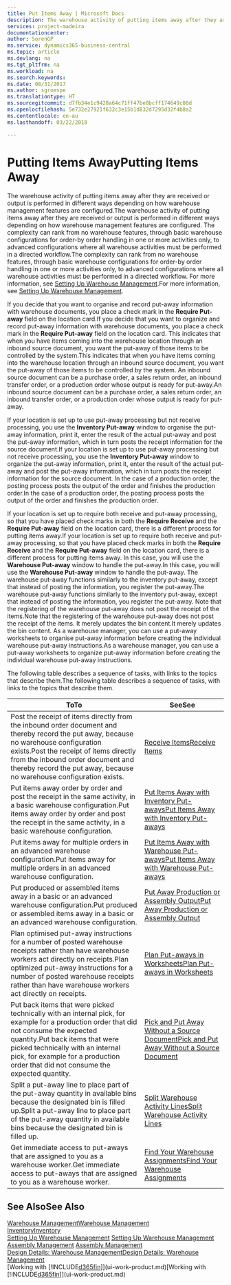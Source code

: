 ```yaml
---
title: Put Items Away | Microsoft Docs
description: The warehouse activity of putting items away after they are received or output is performed in different ways depending on how warehouse management features are configured.
services: project-madeira
documentationcenter: 
author: SorenGP
ms.service: dynamics365-business-central
ms.topic: article
ms.devlang: na
ms.tgt_pltfrm: na
ms.workload: na
ms.search.keywords: 
ms.date: 08/31/2017
ms.author: sgroespe
ms.translationtype: HT
ms.sourcegitcommit: d7fb34e1c9428a64c71ff47be8bcff174649c00d
ms.openlocfilehash: 5e732e27921f632c3e15b1d832d7295d32f4b8a2
ms.contentlocale: en-au
ms.lasthandoff: 03/22/2018

---
```

# <a name="putting-items-away"></a><span data-ttu-id="a169e-103">Putting Items Away</span><span class="sxs-lookup"><span data-stu-id="a169e-103">Putting Items Away</span></span>
<span data-ttu-id="a169e-104">The warehouse activity of putting items away after they are received or output is performed in different ways depending on how warehouse management features are configured.</span><span class="sxs-lookup"><span data-stu-id="a169e-104">The warehouse activity of putting items away after they are received or output is performed in different ways depending on how warehouse management features are configured.</span></span> <span data-ttu-id="a169e-105">The complexity can rank from no warehouse features, through basic warehouse configurations for order-by order handling in one or more activities only, to advanced configurations where all warehouse activities must be performed in a directed workflow.</span><span class="sxs-lookup"><span data-stu-id="a169e-105">The complexity can rank from no warehouse features, through basic warehouse configurations for order-by order handling in one or more activities only, to advanced configurations where all warehouse activities must be performed in a directed workflow.</span></span> <span data-ttu-id="a169e-106">For more information, see [Setting Up Warehouse Management](warehouse-setup-warehouse.md).</span><span class="sxs-lookup"><span data-stu-id="a169e-106">For more information, see [Setting Up Warehouse Management](warehouse-setup-warehouse.md).</span></span>

<span data-ttu-id="a169e-107">If you decide that you want to organise and record put-away information with warehouse documents, you place a check mark in the **Require Put-away** field on the location card.</span><span class="sxs-lookup"><span data-stu-id="a169e-107">If you decide that you want to organize and record put-away information with warehouse documents, you place a check mark in the **Require Put-away** field on the location card.</span></span> <span data-ttu-id="a169e-108">This indicates that when you have items coming into the warehouse location through an inbound source document, you want the put-away of those items to be controlled by the system.</span><span class="sxs-lookup"><span data-stu-id="a169e-108">This indicates that when you have items coming into the warehouse location through an inbound source document, you want the put-away of those items to be controlled by the system.</span></span> <span data-ttu-id="a169e-109">An inbound source document can be a purchase order, a sales return order, an inbound transfer order, or a production order whose output is ready for put-away.</span><span class="sxs-lookup"><span data-stu-id="a169e-109">An inbound source document can be a purchase order, a sales return order, an inbound transfer order, or a production order whose output is ready for put-away.</span></span>  

<span data-ttu-id="a169e-110">If your location is set up to use put-away processing but not receive processing, you use the **Inventory Put-away** window to organise the put-away information, print it, enter the result of the actual put-away and post the put-away information, which in turn posts the receipt information for the source document.</span><span class="sxs-lookup"><span data-stu-id="a169e-110">If your location is set up to use put-away processing but not receive processing, you use the **Inventory Put-away** window to organize the put-away information, print it, enter the result of the actual put-away and post the put-away information, which in turn posts the receipt information for the source document.</span></span> <span data-ttu-id="a169e-111">In the case of a production order, the posting process posts the output of the order and finishes the production order.</span><span class="sxs-lookup"><span data-stu-id="a169e-111">In the case of a production order, the posting process posts the output of the order and finishes the production order.</span></span>

<span data-ttu-id="a169e-112">If your location is set up to require both receive and put-away processing, so that you have placed check marks in both the **Require Receive** and the **Require Put-away** field on the location card, there is a different process for putting items away.</span><span class="sxs-lookup"><span data-stu-id="a169e-112">If your location is set up to require both receive and put-away processing, so that you have placed check marks in both the **Require Receive** and the **Require Put-away** field on the location card, there is a different process for putting items away.</span></span> <span data-ttu-id="a169e-113">In this case, you will use the **Warehouse Put-away** window to handle the put-away.</span><span class="sxs-lookup"><span data-stu-id="a169e-113">In this case, you will use the **Warehouse Put-away** window to handle the put-away.</span></span> <span data-ttu-id="a169e-114">The warehouse put-away functions similarly to the inventory put-away, except that instead of posting the information, you register the put-away.</span><span class="sxs-lookup"><span data-stu-id="a169e-114">The warehouse put-away functions similarly to the inventory put-away, except that instead of posting the information, you register the put-away.</span></span> <span data-ttu-id="a169e-115">Note that the registering of the warehouse put-away does not post the receipt of the items.</span><span class="sxs-lookup"><span data-stu-id="a169e-115">Note that the registering of the warehouse put-away does not post the receipt of the items.</span></span> <span data-ttu-id="a169e-116">It merely updates the bin content.</span><span class="sxs-lookup"><span data-stu-id="a169e-116">It merely updates the bin content.</span></span> <span data-ttu-id="a169e-117">As a warehouse manager, you can use a put-away worksheets to organise put-away information before creating the individual warehouse put-away instructions.</span><span class="sxs-lookup"><span data-stu-id="a169e-117">As a warehouse manager, you can use a put-away worksheets to organize put-away information before creating the individual warehouse put-away instructions.</span></span>

<span data-ttu-id="a169e-118">The following table describes a sequence of tasks, with links to the topics that describe them.</span><span class="sxs-lookup"><span data-stu-id="a169e-118">The following table describes a sequence of tasks, with links to the topics that describe them.</span></span>   

|<span data-ttu-id="a169e-119">**To**</span><span class="sxs-lookup"><span data-stu-id="a169e-119">**To**</span></span>|<span data-ttu-id="a169e-120">**See**</span><span class="sxs-lookup"><span data-stu-id="a169e-120">**See**</span></span>|  
|------------|-------------|  
|<span data-ttu-id="a169e-121">Post the receipt of items directly from the inbound order document and thereby record the put away, because no warehouse configuration exists.</span><span class="sxs-lookup"><span data-stu-id="a169e-121">Post the receipt of items directly from the inbound order document and thereby record the put away, because no warehouse configuration exists.</span></span>|[<span data-ttu-id="a169e-122">Receive Items</span><span class="sxs-lookup"><span data-stu-id="a169e-122">Receive Items</span></span>](warehouse-how-receive-items.md)|  
|<span data-ttu-id="a169e-123">Put items away order by order and post the receipt in the same activity, in a basic warehouse configuration.</span><span class="sxs-lookup"><span data-stu-id="a169e-123">Put items away order by order and post the receipt in the same activity, in a basic warehouse configuration.</span></span>|[<span data-ttu-id="a169e-124">Put Items Away with Inventory Put-aways</span><span class="sxs-lookup"><span data-stu-id="a169e-124">Put Items Away with Inventory Put-aways</span></span>](warehouse-how-to-put-items-away-with-inventory-put-aways.md)|  
|<span data-ttu-id="a169e-125">Put items away for multiple orders in an advanced warehouse configuration.</span><span class="sxs-lookup"><span data-stu-id="a169e-125">Put items away for multiple orders in an advanced warehouse configuration.</span></span>|[<span data-ttu-id="a169e-126">Put Items Away with Warehouse Put-aways</span><span class="sxs-lookup"><span data-stu-id="a169e-126">Put Items Away with Warehouse Put-aways</span></span>](warehouse-how-to-put-items-away-with-warehouse-put-aways.md)|  
|<span data-ttu-id="a169e-127">Put produced or assembled items away in a basic or an advanced warehouse configuration.</span><span class="sxs-lookup"><span data-stu-id="a169e-127">Put produced or assembled items away in a basic or an advanced warehouse configuration.</span></span>|[<span data-ttu-id="a169e-128">Put Away Production or Assembly Output</span><span class="sxs-lookup"><span data-stu-id="a169e-128">Put Away Production or Assembly Output</span></span>](warehouse-how-to-put-away-production-output.md)|
|<span data-ttu-id="a169e-129">Plan optimised put-away instructions for a number of posted warehouse receipts rather than have warehouse workers act directly on receipts.</span><span class="sxs-lookup"><span data-stu-id="a169e-129">Plan optimized put-away instructions for a number of posted warehouse receipts rather than have warehouse workers act directly on receipts.</span></span>|[<span data-ttu-id="a169e-130">Plan Put-aways in Worksheets</span><span class="sxs-lookup"><span data-stu-id="a169e-130">Plan Put-aways in Worksheets</span></span>](warehouse-how-to-plan-put-aways-in-worksheets.md)|  
|<span data-ttu-id="a169e-131">Put back items that were picked technically with an internal pick, for example for a production order that did not consume the expected quantity.</span><span class="sxs-lookup"><span data-stu-id="a169e-131">Put back items that were picked technically with an internal pick, for example for a production order that did not consume the expected quantity.</span></span>|[<span data-ttu-id="a169e-132">Pick and Put Away Without a Source Document</span><span class="sxs-lookup"><span data-stu-id="a169e-132">Pick and Put Away Without a Source Document</span></span>](warehouse-how-to-create-put-aways-from-internal-put-aways.md)|
|<span data-ttu-id="a169e-133">Split a put-away line to place part of the put-away quantity in available bins because the designated bin is filled up.</span><span class="sxs-lookup"><span data-stu-id="a169e-133">Split a put-away line to place part of the put-away quantity in available bins because the designated bin is filled up.</span></span>|[<span data-ttu-id="a169e-134">Split Warehouse Activity Lines</span><span class="sxs-lookup"><span data-stu-id="a169e-134">Split Warehouse Activity Lines</span></span>](warehouse-how-to-split-warehouse-activity-lines.md)|
|<span data-ttu-id="a169e-135">Get immediate access to put-aways that are assigned to you as a warehouse worker.</span><span class="sxs-lookup"><span data-stu-id="a169e-135">Get immediate access to put-aways that are assigned to you as a warehouse worker.</span></span>|[<span data-ttu-id="a169e-136">Find Your Warehouse Assignments</span><span class="sxs-lookup"><span data-stu-id="a169e-136">Find Your Warehouse Assignments</span></span>](warehouse-how-to-find-your-warehouse-assignments.md)|    

## <a name="see-also"></a><span data-ttu-id="a169e-137">See Also</span><span class="sxs-lookup"><span data-stu-id="a169e-137">See Also</span></span>  
[<span data-ttu-id="a169e-138">Warehouse Management</span><span class="sxs-lookup"><span data-stu-id="a169e-138">Warehouse Management</span></span>](warehouse-manage-warehouse.md)  
[<span data-ttu-id="a169e-139">Inventory</span><span class="sxs-lookup"><span data-stu-id="a169e-139">Inventory</span></span>](inventory-manage-inventory.md)  
<span data-ttu-id="a169e-140">[Setting Up Warehouse Management](warehouse-setup-warehouse.md)   </span><span class="sxs-lookup"><span data-stu-id="a169e-140">[Setting Up Warehouse Management](warehouse-setup-warehouse.md)   </span></span>  
<span data-ttu-id="a169e-141">[Assembly Management](assembly-assemble-items.md)  </span><span class="sxs-lookup"><span data-stu-id="a169e-141">[Assembly Management](assembly-assemble-items.md)  </span></span>  
[<span data-ttu-id="a169e-142">Design Details: Warehouse Management</span><span class="sxs-lookup"><span data-stu-id="a169e-142">Design Details: Warehouse Management</span></span>](design-details-warehouse-management.md)  
<span data-ttu-id="a169e-143">[Working with [!INCLUDE[d365fin](includes/d365fin_md.md)]](ui-work-product.md)</span><span class="sxs-lookup"><span data-stu-id="a169e-143">[Working with [!INCLUDE[d365fin](includes/d365fin_md.md)]](ui-work-product.md)</span></span>  

